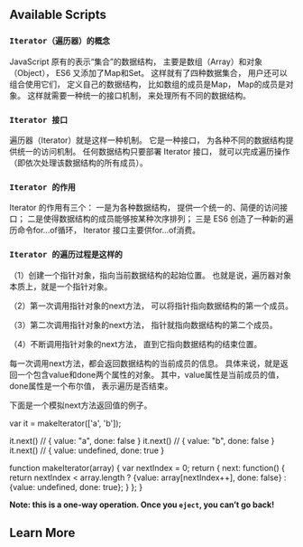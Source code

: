 ## Available Scripts
### `Iterator（遍历器）的概念`

JavaScript 原有的表示“集合”的数据结构，
主要是数组（Array）和对象（Object），
ES6 又添加了Map和Set。
这样就有了四种数据集合，
用户还可以组合使用它们，
定义自己的数据结构，
比如数组的成员是Map，
Map的成员是对象。
这样就需要一种统一的接口机制，
来处理所有不同的数据结构。

### `Iterator 接口`
遍历器（Iterator）就是这样一种机制。
它是一种接口，
为各种不同的数据结构提供统一的访问机制。
任何数据结构只要部署 Iterator 接口，
就可以完成遍历操作（即依次处理该数据结构的所有成员）。

### `Iterator 的作用`
Iterator 的作用有三个：
一是为各种数据结构，
提供一个统一的、简便的访问接口；
二是使得数据结构的成员能够按某种次序排列；
三是 ES6 创造了一种新的遍历命令for...of循环，
Iterator 接口主要供for...of消费。

### `Iterator 的遍历过程是这样的`
（1）创建一个指针对象，指向当前数据结构的起始位置。
    也就是说，遍历器对象本质上，就是一个指针对象。

（2）第一次调用指针对象的next方法，
    可以将指针指向数据结构的第一个成员。

（3）第二次调用指针对象的next方法，
    指针就指向数据结构的第二个成员。

（4）不断调用指针对象的next方法，
    直到它指向数据结构的结束位置。

每一次调用next方法，都会返回数据结构的当前成员的信息。
具体来说，就是返回一个包含value和done两个属性的对象。
其中，value属性是当前成员的值，done属性是一个布尔值，
表示遍历是否结束。

下面是一个模拟next方法返回值的例子。

var it = makeIterator(['a', 'b']);

it.next() // { value: "a", done: false }
it.next() // { value: "b", done: false }
it.next() // { value: undefined, done: true }

function makeIterator(array) {
  var nextIndex = 0;
  return {
    next: function() {
      return nextIndex < array.length ?
        {value: array[nextIndex++], done: false} :
        {value: undefined, done: true};
    }
  };
}

**Note: this is a one-way operation. Once you `eject`, you can’t go back!**
## Learn More
